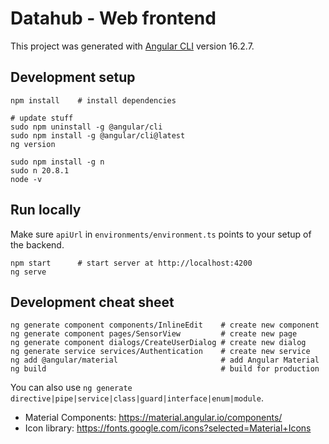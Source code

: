 
# Datahub - Web frontend
This project was generated with [Angular CLI](https://github.com/angular/angular-cli) version 16.2.7.

## Development setup
```shell
npm install    # install dependencies

# update stuff
sudo npm uninstall -g @angular/cli
sudo npm install -g @angular/cli@latest
ng version

sudo npm install -g n
sudo n 20.8.1
node -v
```

## Run locally
Make sure `apiUrl` in `environments/environment.ts` points to your setup of the backend.

```shell
npm start      # start server at http://localhost:4200
ng serve
```

## Development cheat sheet
```shell
ng generate component components/InlineEdit    # create new component
ng generate component pages/SensorView         # create new page
ng generate component dialogs/CreateUserDialog # create new dialog
ng generate service services/Authentication    # create new service
ng add @angular/material                       # add Angular Material
ng build                                       # build for production
```

You can also use `ng generate directive|pipe|service|class|guard|interface|enum|module`.

* Material Components: https://material.angular.io/components/
* Icon library: https://fonts.google.com/icons?selected=Material+Icons
